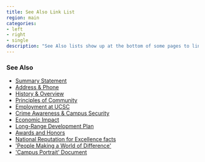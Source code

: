 ```yaml
---
title: See Also Link List
region: main
categories:
- left
- right
- single
description: "See Also lists show up at the bottom of some pages to link to additional, related content."
---
```



<h3>See <span>Also</span></h3>
<div id="seeAlso">
    <ul>
        <li><a href="summary.html">Summary Statement</a></li>
        <li><a href="address.html">Address &amp; Phone</a></li>
        <li><a href="campus-overview.html">History &amp; Overview</a></li>
        <li><a href="principles-community.html">Principles of Community</a></li>
        <li><a href="http://www1.ucsc.edu/about/employment.asp">Employment at UCSC</a></li>
        <li><a href="crime-stats/index.html">Crime Awareness &amp; Campus Security</a></li>
        <li><a href="economic-impact.html">Economic Impact</a></li>
        <li><a href="http://lrdp.ucsc.edu">Long-Range Development Plan</a></li><li><a href="http://news.ucsc.edu/awards/index.html">Awards and Honors</a></li>
        <li><a href="http://news.ucsc.edu/awards/files/some-facts.pdf">National Reputation for Excellence facts</a></li>
        <li><a href="http://www.ucsc.edu/about/files/world-of-difference.pdf">'People Making a World of Difference'</a></li>
        <li><a href="http://planning.ucsc.edu/portrait/">'Campus Portrait' Document</a></li>
    </ul>
</div>